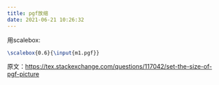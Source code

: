 ```yaml
---
title: pgf放缩
date: 2021-06-21 10:26:32
---
```


用scalebox:
```tex
\scalebox{0.6}{\input{m1.pgf}}
```

原文：<https://tex.stackexchange.com/questions/117042/set-the-size-of-pgf-picture>
